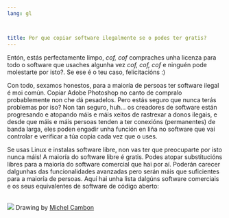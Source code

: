 ```yaml
---
lang: gl



title: Por que copiar software ilegalmente se o podes ter gratis?
---
```


Entón, estás perfectamente limpo, *cof, cof* compraches unha licenza para todo o software que usaches algunha vez *cof, cof, cof* e ninguén pode molestarte por isto?. Se ese é o teu caso, felicitacións :)

Con todo, sexamos honestos, para a maioría de persoas ter software ilegal é moi común. Copiar Adobe Photoshop no canto de compralo probablemente non che dá pesadelos. Pero estás seguro que nunca terás problemas por iso? Non tan seguro, huh... os creadores de software están progresando e atopando máis e máis xeitos de rastrexar a donos ilegais, e desde que máis e máis persoas tenden a ter conexións (permanentes) de banda larga, eles poden engadir unha función en liña no software que vai controlar e verificar a túa copia cada vez que o uses.

Se usas Linux e instalas software libre, non vas ter que preocuparte por isto nunca máis! A maioría do software libre é gratis. Podes atopar substitucións libres para a maioría do software comercial que hai por aí. Poderán carecer dalgunhas das funcionalidades avanzadas pero serán máis que suficientes para a maioría de persoas. Aquí hai unha lista dalgúns software comerciais e os seus equivalentes de software de código aberto:

<?php

table_parser ("Sí", "Non", "Comercial", "Código Aberto", "Existe en Windows?");


<br><br>

<img src="Images/warez.png" />

Drawing by <a href="http://michel.cambon.free.fr/ampere/salle1bis.htm">Michel Cambon</a>




